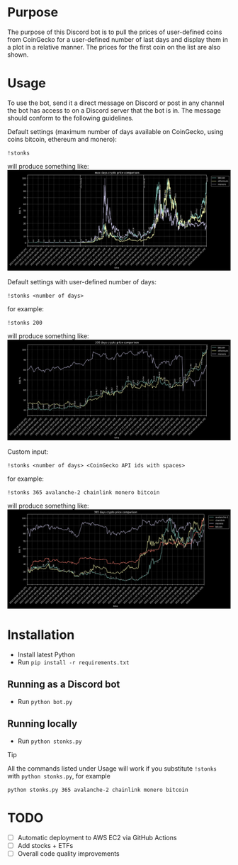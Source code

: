 # Purpose #

The purpose of this Discord bot is to pull the prices of user-defined coins from CoinGecko for a user-defined number of last days and display them in a plot in a relative manner.
The prices for the first coin on the list are also shown.

# Usage #

To use the bot, send it a direct message on Discord or post in any channel the bot has access to on a Discord server that the bot is in. The message should conform to the following guidelines.

Default settings (maximum number of days available on CoinGecko, using coins bitcoin, ethereum and monero):
```
!stonks
```
will produce something like:
![example 1](pics/1.png)

Default settings with user-defined number of days:
```
!stonks <number of days>
```
for example:
```
!stonks 200
```
will produce something like:
![example 2](pics/2.png)

Custom input:
```
!stonks <number of days> <CoinGecko API ids with spaces>
```
for example:
```
!stonks 365 avalanche-2 chainlink monero bitcoin
```
will produce something like:
![example 3](pics/3.png)

# Installation #

* Install latest Python
* Run `pip install -r requirements.txt`

## Running as a Discord bot ##

* Run `python bot.py`

## Running locally ##

* Run `python stonks.py`

> [!TIP]
> All the commands listed under Usage will work if you substitute `!stonks` with `python stonks.py`, for example
> ```
> python stonks.py 365 avalanche-2 chainlink monero bitcoin
> ```

# TODO #

* [ ] Automatic deployment to AWS EC2 via GitHub Actions
* [ ] Add stocks + ETFs
* [ ] Overall code quality improvements
